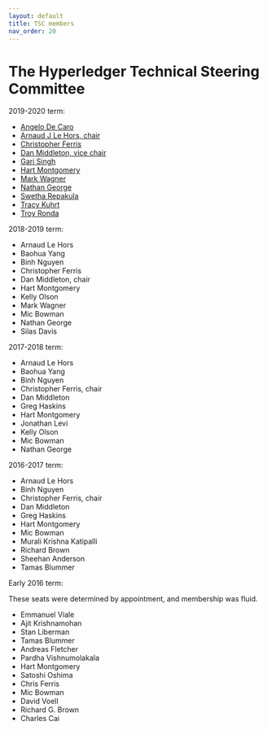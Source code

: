 ```yaml
---
layout: default
title: TSC members
nav_order: 20
---
```

[//]: # (SPDX-License-Identifier: CC-BY-4.0)

# The Hyperledger Technical Steering Committee

2019-2020 term:

* [Angelo De Caro](https://github.com/adecaro)
* [Arnaud J Le Hors, chair](https://github.com/lehors)
* [Christopher Ferris](https://github.com/christo4ferris)
* [Dan Middleton, vice chair](https://github.com/dcmiddle)
* [Gari Singh](https://github.com/mastersingh24)
* [Hart Montgomery](https://github.com/hartm)
* [Mark Wagner](https://github.com/n1zyz)
* [Nathan George](https://github.com/nage)
* [Swetha Repakula](https://github.com/swetharepakula)
* [Tracy Kuhrt](https://github.com/tkuhrt)
* [Troy Ronda](https://github.com/troyronda)

2018-2019 term:

* Arnaud Le Hors
* Baohua Yang
* Binh Nguyen
* Christopher Ferris
* Dan Middleton, chair
* Hart Montgomery
* Kelly Olson
* Mark Wagner
* Mic Bowman
* Nathan George
* Silas Davis 

2017-2018 term:

* Arnaud Le Hors
* Baohua Yang
* Binh Nguyen
* Christopher Ferris, chair
* Dan Middleton
* Greg Haskins
* Hart Montgomery
* Jonathan Levi
* Kelly Olson
* Mic Bowman
* Nathan George

2016-2017 term:

* Arnaud Le Hors
* Binh Nguyen
* Christopher Ferris, chair
* Dan Middleton
* Greg Haskins
* Hart Montgomery
* Mic Bowman
* Murali Krishna Katipalli
* Richard Brown
* Sheehan Anderson
* Tamas Blummer

Early 2016 term:

These seats were determined by appointment, and membership was fluid.

* Emmanuel Viale
* Ajit Krishnamohan
* Stan Liberman
* Tamas Blummer
* Andreas Fletcher
* Pardha Vishnumolakala
* Hart Montgomery
* Satoshi Oshima
* Chris Ferris
* Mic Bowman
* David Voell
* Richard G. Brown
* Charles Cai

